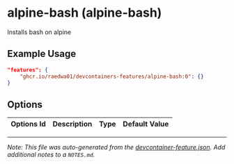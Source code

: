 
# alpine-bash (alpine-bash)

Installs bash on alpine

## Example Usage

```json
"features": {
    "ghcr.io/raedwa01/devcontainers-features/alpine-bash:0": {}
}
```

## Options

| Options Id | Description | Type | Default Value |
|-----|-----|-----|-----|




---

_Note: This file was auto-generated from the [devcontainer-feature.json](https://github.com/raedwa01/devcontainers-features/blob/main/src/alpine-bash/devcontainer-feature.json).  Add additional notes to a `NOTES.md`._
